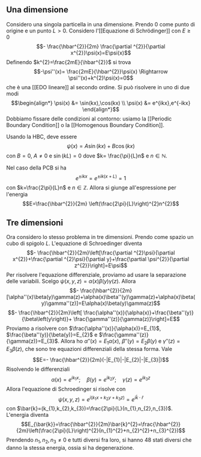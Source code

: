 ## Una dimensione
Considero una singola particella in una dimensione. Prendo 0 come punto di origine e un punto $L>0$. Considero l'[[Equazione di Schrödinger]] con $E\geq0$ 
$$- \frac{\hbar^{2}}{2m} \frac{\partial ^{2}}{\partial x^{2}}\psi(x)=E\psi(x)$$
Definendo $k^{2}=\frac{2mE}{\hbar^{2}}$ si trova
$$-\psi''(x)= \frac{2mE}{\hbar^{2}}\psi(x) \Rightarrow \psi''(x)+k^{2}\psi(x)=0$$
che è una [[EDO lineare]] al secondo ordine. Si può risolvere in uno di due modi
$$\begin{align*}
\psi(x) &= \sin(kx),\cos(kx) \\
\psi(x) &= e^{ikx},e^{-ikx}
\end{align*}$$
Dobbiamo fissare delle condizioni al contorno: usiamo la [[Periodic Boundary Condition]] o la [[Homogenous Boundary Condition]].

Usando la HBC, deve essere
$$\psi(x)=A\sin(kx)+B\cos(kx)$$
con $B=0$, $A\neq0$ e $\sin(kL)=0$ dove $k= \frac{\pi}{L}n$ e $n\in\mathbb{N}$.

Nel caso della PCB si ha
$$e^{\pm ikx}=e^{\pm ik(x+L)}=1$$
con $k=\frac{2\pi}{L}n$ e $n\in\mathbb{Z}$. Allora si giunge all'espressione per l'energia
$$E=\frac{\hbar^{2}}{2m} \left(\frac{2\pi}{L}\right)^{2}n^{2}$$
## Tre dimensioni
Ora considero lo stesso problema in tre dimensioni. Prendo come spazio un cubo di spigolo $L$. L'equazione di Schroedinger diventa
$$- \frac{\hbar^{2}}{2m}\left[\frac{\partial ^{2}\psi}{\partial x^{2}}+\frac{\partial ^{2}\psi}{\partial y}+\frac{\partial \psi^{2}}{\partial z^{2}}\right]=E\psi$$
Per risolvere l'equazione differenziale, proviamo ad usare la separazione delle variabili. Scelgo $\psi(x,y,z)=\alpha(x)\beta(y)\gamma(z)$. Allora
$$- \frac{\hbar^{2}}{2m} [\alpha''(x)\beta(y)\gamma(z)+\alpha(x)\beta''(y)\gamma(z)+\alpha(x)\beta(y)\gamma''(z)]=E\alpha(x)\beta(y)\gamma(z)$$
$$- \frac{\hbar^{2}}{2m}\left[ \frac{\alpha''(x)}{\alpha(x)}+\frac{\beta''(y)}{\beta\left(y\right)}+ \frac{\gamma''(z)}{\gamma(z)}\right]=E$$
Proviamo a risolvere con $\frac{\alpha''(x)}{\alpha(x)}=E_{1}$, $\frac{\beta''(y)}{\beta(y)}=E_{2}$ e $\frac{\gamma''(z)}{\gamma(z)}=E_{3}$. Allora ho $\alpha''(x)=E_{1}\alpha(x)$, $\beta''(y)=E_{2}\beta(y)$ e $\gamma''(z)=E_{3}\beta(z)$, che sono tre equazioni differenziali della stessa forma. Vale
$$E=- \frac{\hbar^{2}}{2m}(-|E_{1}|-|E_{2}|-|E_{3}|)$$
Risolvendo le differenziali
$$\alpha(x)=e^{ik_{1}x};\quad \beta(y)=e^{ik_{2}y};\quad\gamma(z)=e^{ik_{3}z}$$
Allora l'equazione di Schroedinger si risolve con
$$\psi(x,y,z)=e^{i(k_{1}x+k_{2}y+k_{3}z)}=e^{i\bar{k}\cdot\bar{r}}$$
con $\bar{k}=(k_{1},k_{2},k_{3})=\frac{2\pi}{L}(n_{1},n_{2},n_{3})$. L'energia diventa
$$E_{\bar{k}}=\frac{\hbar^{2}}{2m}\bar{k}^{2}=\frac{\hbar^{2}}{2m}\left(\frac{2\pi}{L}\right)^{2}(n_{1}^{2}+n_{2}^{2}+n_{3}^{2})$$
Prendendo $n_{1},n_{2},n_{3}\neq0$ e tutti diversi fra loro, si hanno 48 stati diversi che danno la stessa energia, ossia si ha degenerazione.